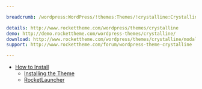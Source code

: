 ```yaml
---

breadcrumb: /wordpress:WordPress/!themes:Themes/!crystalline:Crystalline

details: http://www.rockettheme.com/wordpress/themes/crystalline
demo: http://demo.rockettheme.com/wordpress-themes/crystalline/
download: http://www.rockettheme.com/wordpress/themes/crystalline/modal/downloads
support: http://www.rockettheme.com/forum/wordpress-theme-crystalline

---
```


* [How to Install](../../start/themes.md#how-to-install)
    * [Installing the Theme](../../start/themes.md#installing-the-theme)
    * [RocketLauncher](../../start/rocketlauncher.md)
